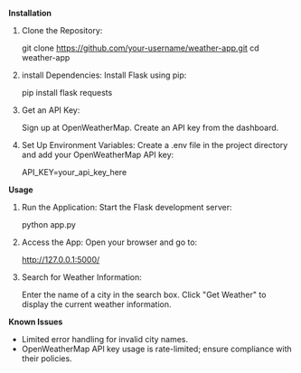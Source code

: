 **Installation**
1. Clone the Repository:

   git clone https://github.com/your-username/weather-app.git
   cd weather-app

2. install Dependencies: Install Flask using pip:

   pip install flask requests

3. Get an API Key:

    Sign up at OpenWeatherMap.
    Create an API key from the dashboard.

4. Set Up Environment Variables: Create a .env file in the project directory and add your OpenWeatherMap API key:

   API_KEY=your_api_key_here

**Usage**
1. Run the Application: Start the Flask development server:

   python app.py

2. Access the App: Open your browser and go to:

   http://127.0.0.1:5000/

3. Search for Weather Information:

    Enter the name of a city in the search box.
    Click "Get Weather" to display the current weather information.

**Known Issues**
  - Limited error handling for invalid city names.
  - OpenWeatherMap API key usage is rate-limited; ensure compliance with their policies.
